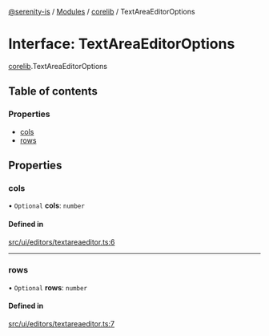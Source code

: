 [@serenity-is](../README.md) / [Modules](../modules.md) / [corelib](../modules/corelib.md) / TextAreaEditorOptions

# Interface: TextAreaEditorOptions

[corelib](../modules/corelib.md).TextAreaEditorOptions

## Table of contents

### Properties

- [cols](corelib.TextAreaEditorOptions.md#cols)
- [rows](corelib.TextAreaEditorOptions.md#rows)

## Properties

### cols

• `Optional` **cols**: `number`

#### Defined in

[src/ui/editors/textareaeditor.ts:6](https://github.com/serenity-is/serenity/blob/master/packages/corelib/src/ui/editors/textareaeditor.ts#line&#x3D;6)

___

### rows

• `Optional` **rows**: `number`

#### Defined in

[src/ui/editors/textareaeditor.ts:7](https://github.com/serenity-is/serenity/blob/master/packages/corelib/src/ui/editors/textareaeditor.ts#line&#x3D;7)

